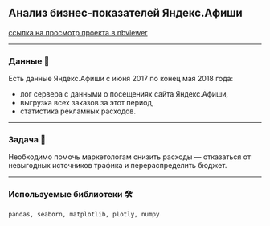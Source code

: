 ## Анализ бизнес-показателей Яндекс.Афиши

[ссылка на просмотр проекта в nbviewer](https://nbviewer.jupyter.org/github/NESDS/praktikum_yandex_projects/blob/main/2021_02_25_business_indicators/2021_02_25_business_indicators.ipynb)

---
### Данные 📁
Есть данные Яндекс.Афиши с июня 2017 по конец мая 2018 года:
- лог сервера с данными о посещениях сайта Яндекс.Афиши,
- выгрузка всех заказов за этот период,
- статистика рекламных расходов.

---
### Задача 📝
Необходимо помочь маркетологам снизить расходы — отказаться от невыгодных источников трафика и перераспределить бюджет.

---
### Используемые библиотеки 🛠️
``` pandas, seaborn, matplotlib, plotly, numpy ```
